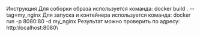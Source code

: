Инструкция
Для соборки образа используется команда: docker build . --tag=my_nginx
Для запуска и контейнера используется команда: docker run -p 8080:80 -d my_nginx
Результат можно проверить по адресу: http:\localhost:8080\